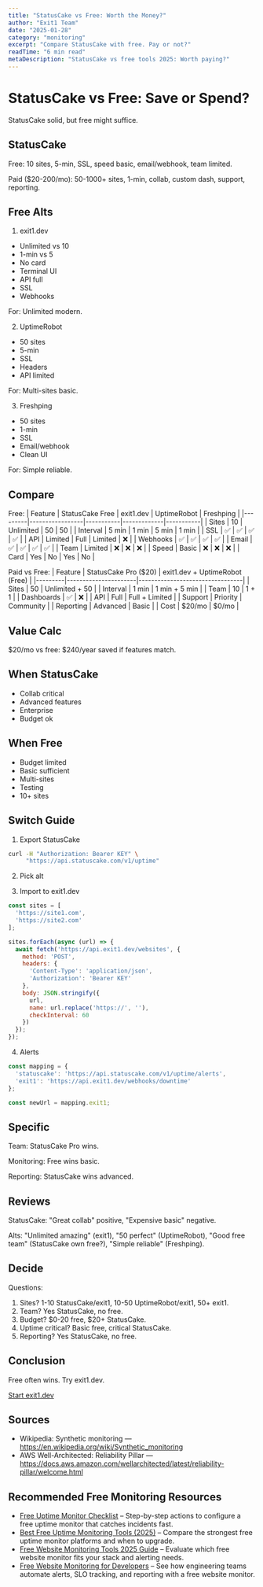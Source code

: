 ```yaml
---
title: "StatusCake vs Free: Worth the Money?"
author: "Exit1 Team"
date: "2025-01-28"
category: "monitoring"
excerpt: "Compare StatusCake with free. Pay or not?"
readTime: "6 min read"
metaDescription: "StatusCake vs free tools 2025: Worth paying?"
---
```


# StatusCake vs Free: Save or Spend?

StatusCake solid, but free might suffice.

## StatusCake

Free: 10 sites, 5-min, SSL, speed basic, email/webhook, team limited.

Paid ($20-200/mo): 50-1000+ sites, 1-min, collab, custom dash, support, reporting.

## Free Alts

1. exit1.dev
- Unlimited vs 10
- 1-min vs 5
- No card
- Terminal UI
- API full
- SSL
- Webhooks

For: Unlimited modern.

2. UptimeRobot
- 50 sites
- 5-min
- SSL
- Headers
- API limited

For: Multi-sites basic.

3. Freshping
- 50 sites
- 1-min
- SSL
- Email/webhook
- Clean UI

For: Simple reliable.

## Compare

Free:
| Feature | StatusCake Free | exit1.dev | UptimeRobot | Freshping |
|---------|-----------------|-----------|-------------|-----------|
| Sites | 10 | Unlimited | 50 | 50 |
| Interval | 5 min | 1 min | 5 min | 1 min |
| SSL | ✅ | ✅ | ✅ | ✅ |
| API | Limited | Full | Limited | ❌ |
| Webhooks | ✅ | ✅ | ✅ | ✅ |
| Email | ✅ | ✅ | ✅ | ✅ |
| Team | Limited | ❌ | ❌ | ❌ |
| Speed | Basic | ❌ | ❌ | ❌ |
| Card | Yes | No | Yes | No |

Paid vs Free:
| Feature | StatusCake Pro ($20) | exit1.dev + UptimeRobot (Free) |
|---------|----------------------|---------------------------------|
| Sites | 50 | Unlimited + 50 |
| Interval | 1 min | 1 min + 5 min |
| Team | 10 | 1 + 1 |
| Dashboards | ✅ | ❌ |
| API | Full | Full + Limited |
| Support | Priority | Community |
| Reporting | Advanced | Basic |
| Cost | $20/mo | $0/mo |

## Value Calc

$20/mo vs free: $240/year saved if features match.

## When StatusCake

- Collab critical
- Advanced features
- Enterprise
- Budget ok

## When Free

- Budget limited
- Basic sufficient
- Multi-sites
- Testing
- 10+ sites

## Switch Guide

1. Export StatusCake
```bash
curl -H "Authorization: Bearer KEY" \
     "https://api.statuscake.com/v1/uptime"
```

2. Pick alt

3. Import to exit1.dev
```javascript
const sites = [
  'https://site1.com',
  'https://site2.com'
];

sites.forEach(async (url) => {
  await fetch('https://api.exit1.dev/websites', {
    method: 'POST',
    headers: {
      'Content-Type': 'application/json',
      'Authorization': 'Bearer KEY'
    },
    body: JSON.stringify({
      url,
      name: url.replace('https://', ''),
      checkInterval: 60
    })
  });
});
```

4. Alerts
```javascript
const mapping = {
  'statuscake': 'https://api.statuscake.com/v1/uptime/alerts',
  'exit1': 'https://api.exit1.dev/webhooks/downtime'
};

const newUrl = mapping.exit1;
```

## Specific

Team: StatusCake Pro wins.

Monitoring: Free wins basic.

Reporting: StatusCake wins advanced.

## Reviews

StatusCake: "Great collab" positive, "Expensive basic" negative.

Alts: "Unlimited amazing" (exit1), "50 perfect" (UptimeRobot), "Good free team" (StatusCake own free?), "Simple reliable" (Freshping).

## Decide

Questions:
1. Sites? 1-10 StatusCake/exit1, 10-50 UptimeRobot/exit1, 50+ exit1.
2. Team? Yes StatusCake, no free.
3. Budget? $0-20 free, $20+ StatusCake.
4. Uptime critical? Basic free, critical StatusCake.
5. Reporting? Yes StatusCake, no free.

## Conclusion

Free often wins. Try exit1.dev.

[Start exit1.dev](https://exit1.dev) 

## Sources

- Wikipedia: Synthetic monitoring — https://en.wikipedia.org/wiki/Synthetic_monitoring
- AWS Well-Architected: Reliability Pillar — https://docs.aws.amazon.com/wellarchitected/latest/reliability-pillar/welcome.html

## Recommended Free Monitoring Resources

- [Free Uptime Monitor Checklist](/blog/free-uptime-monitor-checklist) – Step-by-step actions to configure a free uptime monitor that catches incidents fast.
- [Best Free Uptime Monitoring Tools (2025)](/blog/best-free-uptime-monitoring-tools) – Compare the strongest free uptime monitor platforms and when to upgrade.
- [Free Website Monitoring Tools 2025 Guide](/blog/free-website-monitoring-tools-2025) – Evaluate which free website monitor fits your stack and alerting needs.
- [Free Website Monitoring for Developers](/blog/free-website-monitoring-for-developers) – See how engineering teams automate alerts, SLO tracking, and reporting with a free website monitor.

